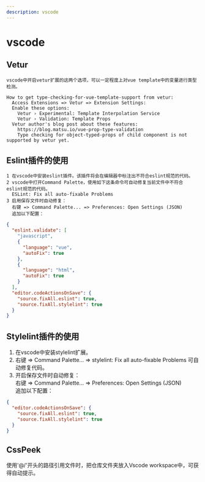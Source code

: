 ```yaml
---
description: vscode
---
```


# vscode

## Vetur

```
vscode中开启vetur扩展的这两个选项，可以一定程度上对vue template中的变量进行类型检测。

How to get type-checking-for-vue-template-support from vetur: 
  Access Extensions => Vetur => Extension Settings:
  Enable these options:
    Vetur › Experimental: Template Interpolation Service
    Vetur › Validation: Template Props
  Vetur author's blog post about these features:
    https://blog.matsu.io/vue-prop-type-validation
    Type checking for object-typed-props of child component is not supported by vetur yet.
```

## Eslint插件的使用

```
1 在vscode中安装eslint插件。该插件将会在编辑器中标注出不符合eslint规范的代码。
2 vscode中打开Command Palette，使用如下这条命令可自动修复当前文件中不符合eslint规范的代码。
  ESLint: Fix all auto-fixable Problems
3 启用保存文件时自动修复：
  右键 => Command Palette... => Preferences: Open Settings (JSON)
  追加以下配置：
```

```json
{
  "eslint.validate": [
    "javascript",
    {
      "language": "vue",
      "autoFix": true
    },
    {
      "language": "html",
      "autoFix": true
    }
  ],
  "editor.codeActionsOnSave": {
    "source.fixAll.eslint": true,
    "source.fixAll.stylelint": true
  }
}
```

## Stylelint插件的使用

1. 在vscode中安装stylelint扩展。
2. 右键 => Command Palette... => stylelint: Fix all auto-fixable Problems 可自动修复代码。
3. 开启保存文件时自动修复：\
   右键 => Command Palette... => Preferences: Open Settings (JSON)\
   追加以下配置：

```json
{
  "editor.codeActionsOnSave": {
    "source.fixAll.eslint": true,
    "source.fixAll.stylelint": true
  }
}
```

## CssPeek

使用'@/'开头的路径引用文件时，把仓库文件夹放入Vscode workspace中，可获得自动提示。
